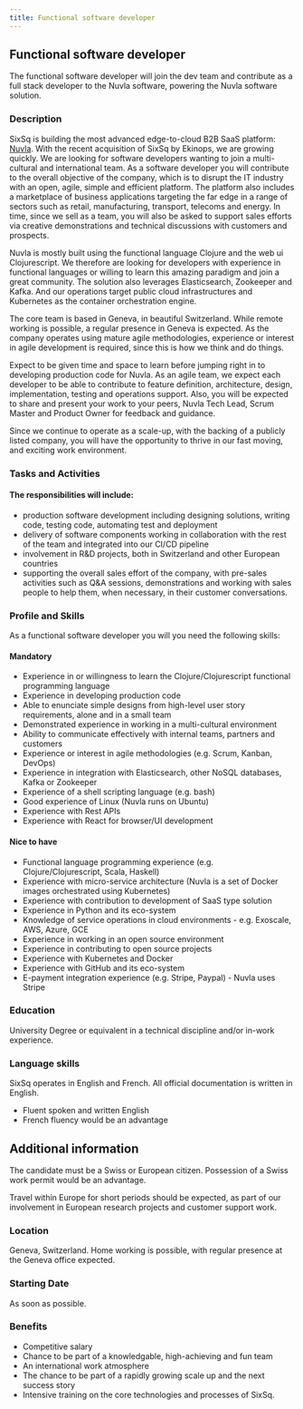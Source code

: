 ```yaml
---
title: Functional software developer
---
```


## Functional software developer

The functional software developer will join the dev team and contribute as a full stack developer to the Nuvla software, powering the Nuvla software solution.

### Description

SixSq is building the most advanced edge-to-cloud B2B SaaS platform: [Nuvla](https://nuvla.io). With the recent acquisition of SixSq by Ekinops, we are growing quickly. We are looking for software developers wanting to join a multi-cultural and international team. As a software developer you will contribute to the overall objective of the company, which is to disrupt the IT industry with an open, agile, simple and efficient platform. The platform also includes a marketplace of business applications targeting the far edge in a range of sectors such as retail, manufacturing, transport, telecoms and energy. In time, since we sell as a team, you will also be asked to support sales efforts via creative demonstrations and technical discussions with customers and prospects.

Nuvla is mostly built using the functional language Clojure and the web ui Clojurescript. We therefore are looking for developers with experience in functional languages or willing to learn this amazing paradigm and join a great community. The solution also leverages Elasticsearch, Zookeeper and Kafka. And our operations target public cloud infrastructures and Kubernetes as the container orchestration engine.

The core team is based in Geneva, in beautiful Switzerland. While remote working is possible, a regular presence in Geneva is expected. As the company operates using mature agile methodologies, experience or interest in agile development is required, since this is how we think and do things.

Expect to be given time and space to learn before jumping right in to developing production code for Nuvla. As an agile team, we expect each developer to be able to contribute to feature definition, architecture, design, implementation, testing and operations support. Also, you will be expected to share and present your work to your peers, Nuvla Tech Lead, Scrum Master and Product Owner for feedback and guidance.

Since we continue to operate as a scale-up, with the backing of a publicly listed company, you will have the opportunity to thrive in our fast moving, and exciting work environment.

### Tasks and Activities

#### The responsibilities will include:

- production software development including designing solutions, writing code, testing code, automating test and deployment
- delivery of software components working in collaboration with the rest of the team and integrated into our CI/CD pipeline
- involvement in R&D projects, both in Switzerland and other European countries
- supporting the overall sales effort of the company, with pre-sales activities such as Q&A sessions, demonstrations and working with sales people to help them, when necessary, in their customer conversations.

### Profile and Skills

As a functional software developer you will you need the following skills:

#### Mandatory

- Experience in or willingness to learn the Clojure/Clojurescript functional programming language
- Experience in developing production code
- Able to enunciate simple designs from high-level user story requirements, alone and in a small team
- Demonstrated experience in working in a multi-cultural environment
- Ability to communicate effectively with internal teams, partners and customers
- Experience or interest in agile methodologies (e.g. Scrum, Kanban, DevOps)
- Experience in integration with Elasticsearch, other NoSQL databases, Kafka or Zookeeper
- Experience of a shell scripting language (e.g. bash)
- Good experience of Linux (Nuvla runs on Ubuntu)
- Experience with Rest APIs
- Experience with React for browser/UI development

#### Nice to have

- Functional language programming experience (e.g. Clojure/Clojurescript, Scala, Haskell)
- Experience with micro-service architecture (Nuvla is a set of Docker images orchestrated using Kubernetes)
- Experience with contribution to development of SaaS type solution
- Experience in Python and its eco-system
- Knowledge of service operations in cloud environments - e.g. Exoscale, AWS, Azure, GCE
- Experience in working in an open source environment
- Experience in contributing to open source projects
- Experience with Kubernetes and Docker
- Experience with GitHub and its eco-system
- E-payment integration experience (e.g. Stripe, Paypal) - Nuvla uses Stripe

### Education

University Degree or equivalent in a technical discipline and/or in-work experience.

### Language skills

SixSq operates in English and French. All official documentation is written in English.

- Fluent spoken and written English
- French fluency would be an advantage

## Additional information

The candidate must be a Swiss or European citizen. Possession of a Swiss work permit would be an advantage.

Travel within Europe for short periods should be expected, as part of our involvement in European research projects and customer support work.

### Location

Geneva, Switzerland. Home working is possible, with regular presence at the Geneva office expected.

### Starting Date

As soon as possible.

### Benefits

- Competitive salary
- Chance to be part of a knowledgable, high-achieving and fun team
- An international work atmosphere
- The chance to be part of a rapidly growing scale up and the next success story
- Intensive training on the core technologies and processes of SixSq.
